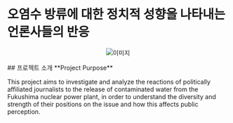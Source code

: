 # 오염수 방류에 대한 정치적 성향을 나타내는 언론사들의 반응
<p align="center">
  <img src="https://github.com/2reten/Vis_Project/assets/145303952/94f2e571-2a05-4982-b7a2-507012b7aea4" alt="이미지">
</p>
## 프로젝트 소개
**Project Purpose**

This project aims to investigate and analyze the reactions of politically affiliated journalists to the release of contaminated water from the Fukushima nuclear power plant, in order to understand the diversity and strength of their positions on the issue and how this affects public perception.
